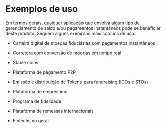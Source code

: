 # Exemplos de uso

Em termos gerais, qualquer aplicação que envolva algum tipo de gerenciamento de saldo e/ou pagamentos instantâneos pode se beneficiar deste produto.
Seguem alguns exemplos mais comuns de uso:

- Carteira digital de moedas fiduciárias com pagamentos instantâneos

- Corretora com conversão de moedas em tempo real

- Stable coins

- Plataforma de pagamento P2P

- Emissão e distribuição de Tokens para fundraising (ICOs e STOs) 

- Plataforma de empréstimo

- Programa de fidelidade

- Plataforma de remessas internacionais

- Fintechs no geral
